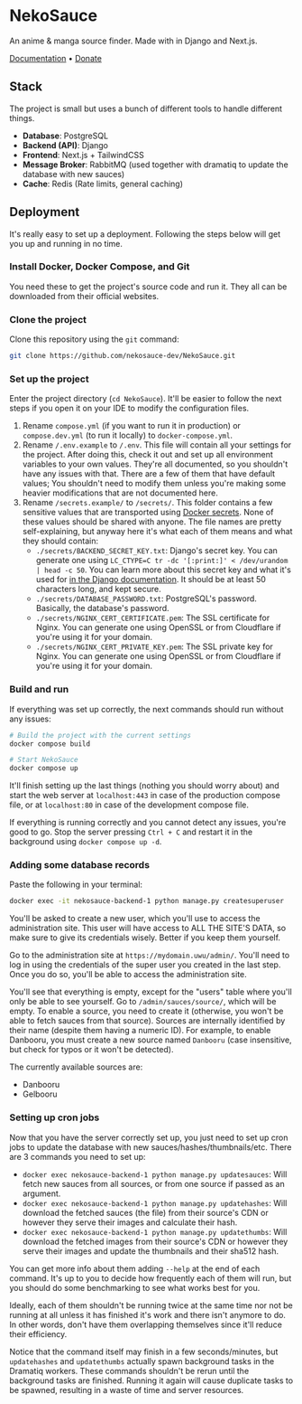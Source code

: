 # NekoSauce

An anime & manga source finder. Made with in Django and Next.js.

[Documentation](https://docs.nekosauce.org/) • [Donate](https://ko-fi.com/Nekidev)

## Stack

The project is small but uses a bunch of different tools to handle different things.

- **Database**: PostgreSQL
- **Backend (API)**: Django
- **Frontend**: Next.js + TailwindCSS
- **Message Broker**: RabbitMQ (used together with dramatiq to update the database with new sauces)
- **Cache**: Redis (Rate limits, general caching)

## Deployment

It's really easy to set up a deployment. Following the steps below will get you up and running in no time.

### Install Docker, Docker Compose, and Git

You need these to get the project's source code and run it. They all can be downloaded from their official websites.

### Clone the project

Clone this repository using the `git` command:

```bash
git clone https://github.com/nekosauce-dev/NekoSauce.git
```

### Set up the project

Enter the project directory (`cd NekoSauce`). It'll be easier to follow the next steps if you open it on your IDE to modify the configuration files.

1. Rename `compose.yml` (if you want to run it in production) or `compose.dev.yml` (to run it locally) to `docker-compose.yml`.
2. Rename `/.env.example` to `/.env`. This file will contain all your settings for the project. After doing this, check it out and set up all environment variables to your own values. They're all documented, so you shouldn't have any issues with that. There are a few of them that have default values; You shouldn't need to modify them unless you're making some heavier modifications that are not documented here.
3. Rename `/secrets.example/` to `/secrets/`. This folder contains a few sensitive values that are transported using [Docker secrets](https://docs.docker.com/engine/swarm/secrets/). None of these values should be shared with anyone. The file names are pretty self-explaining, but anyway here it's what each of them means and what they should contain:
    - `./secrets/BACKEND_SECRET_KEY.txt`: Django's secret key. You can generate one using `LC_CTYPE=C tr -dc '[:print:]' < /dev/urandom | head -c 50`. You can learn more about this secret key and what it's used for [in the Django documentation](https://docs.djangoproject.com/en/4.2/topics/signing/). It should be at least 50 characters long, and kept secure.
    - `./secrets/DATABASE_PASSWORD.txt`: PostgreSQL's password. Basically, the database's password.
    - `./secrets/NGINX_CERT_CERTIFICATE.pem`: The SSL certificate for Nginx. You can generate one using OpenSSL or from Cloudflare if you're using it for your domain.
    - `./secrets/NGINX_CERT_PRIVATE_KEY.pem`: The SSL private key for Nginx. You can generate one using OpenSSL or from Cloudflare if you're using it for your domain.

### Build and run

If everything was set up correctly, the next commands should run without any issues:

```bash	
# Build the project with the current settings
docker compose build

# Start NekoSauce
docker compose up
```

It'll finish setting up the last things (nothing you should worry about) and start the web server at `localhost:443` in case of the production compose file, or at `localhost:80` in case of the development compose file.

If everything is running correctly and you cannot detect any issues, you're good to go. Stop the server pressing `Ctrl + C` and restart it in the background using `docker compose up -d`.

### Adding some database records

Paste the following in your terminal:

```bash
docker exec -it nekosauce-backend-1 python manage.py createsuperuser
```

You'll be asked to create a new user, which you'll use to access the administration site. This user will have access to ALL THE SITE'S DATA, so make sure to give its credentials wisely. Better if you keep them yourself.

Go to the administration site at `https://mydomain.uwu/admin/`. You'll need to log in using the credentials of the super user you created in the last step. Once you do so, you'll be able to access the administration site.

You'll see that everything is empty, except for the "users" table where you'll only be able to see yourself. Go to `/admin/sauces/source/`, which will be empty. To enable a source, you need to create it (otherwise, you won't be able to fetch sauces from that source). Sources are internally identified by their name (despite them having a numeric ID). For example, to enable Danbooru, you must create a new source named `Danbooru` (case insensitive, but check for typos or it won't be detected).

The currently available sources are:
- Danbooru
- Gelbooru

### Setting up cron jobs

Now that you have the server correctly set up, you just need to set up cron jobs to update the database with new sauces/hashes/thumbnails/etc. There are 3 commands you need to set up:

- `docker exec nekosauce-backend-1 python manage.py updatesauces`: Will fetch new sauces from all sources, or from one source if passed as an argument.
- `docker exec nekosauce-backend-1 python manage.py updatehashes`: Will download the fetched sauces (the file) from their source's CDN or however they serve their images and calculate their hash.
- `docker exec nekosauce-backend-1 python manage.py updatethumbs`: Will download the fetched images from their source's CDN or however they serve their images and update the thumbnails and their sha512 hash.

You can get more info about them adding `--help` at the end of each command. It's up to you to decide how frequently each of them will run, but you should do some benchmarking to see what works best for you.

Ideally, each of them shouldn't be running twice at the same time nor not be running at all unless it has finished it's work and there isn't anymore to do. In other words, don't have them overlapping themselves since it'll reduce their efficiency.

Notice that the command itself may finish in a few seconds/minutes, but `updatehashes` and `updatethumbs` actually spawn background tasks in the Dramatiq workers. These commands shouldn't be rerun until the background tasks are finished. Running it again will cause duplicate tasks to be spawned, resulting in a waste of time and server resources.